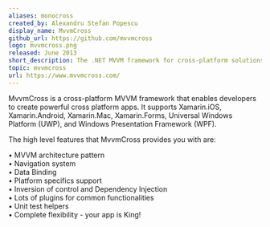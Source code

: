 ```yaml
---
aliases: monocross
created_by: Alexandru Stefan Popescu
display_name: MvvmCross
github_url: https://github.com/mvvmcross
logo: mvvmcross.png
released: June 2013
short_description: The .NET MVVM framework for cross-platform solutions, including Xamarin.iOS, Xamarin.Android, Windows and Mac.
topic: mvvmcross
url: https://www.mvvmcross.com/
---
```

MvvmCross is a cross-platform MVVM framework that enables developers to create powerful cross platform apps. It supports Xamarin.iOS, Xamarin.Android, Xamarin.Mac, Xamarin.Forms, Universal Windows Platform (UWP), and Windows Presentation Framework (WPF).

The high level features that MvvmCross provides you with are:  

   • MVVM architecture pattern  
   • Navigation system  
   • Data Binding  
   • Platform specifics support  
   • Inversion of control and Dependency Injection  
   • Lots of plugins for common functionalities  
   • Unit test helpers  
   • Complete flexibility - your app is King!  